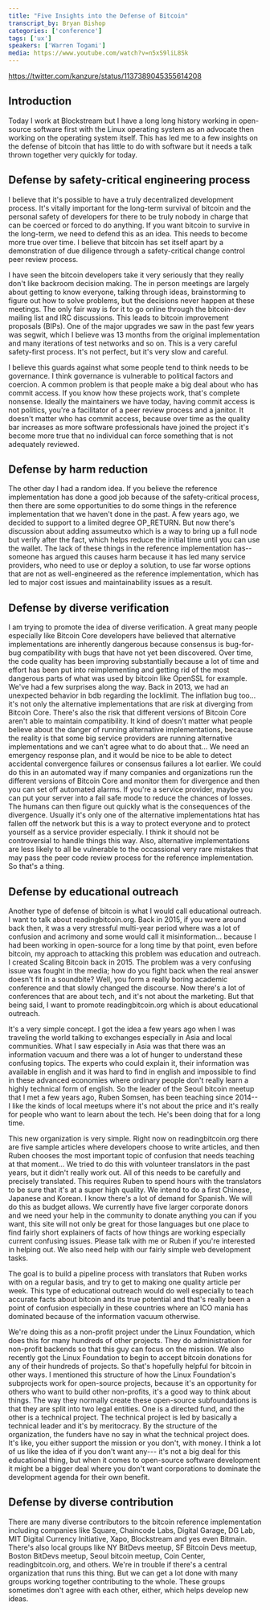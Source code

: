 ```yaml
---
title: "Five Insights into the Defense of Bitcoin"
transcript_by: Bryan Bishop
categories: ['conference']
tags: ['ux']
speakers: ['Warren Togami']
media: https://www.youtube.com/watch?v=n5xS9liL8Sk
---
```

<https://twitter.com/kanzure/status/1137389045355614208>

## Introduction

Today I work at Blockstream but I have a long long history working in open-source software first with the Linux operating system as an advocate then working on the operating system itself. This has led me to a few insights on the defense of bitcoin that has little to do with software but it needs a talk thrown together very quickly for today.

## Defense by safety-critical engineering process

I believe that it's possible to have a truly decentralized development process. It's vitally important for the long-term survival of bitcoin and the personal safety of developers for there to be truly nobody in charge that can be coerced or forced to do anything. If you want bitcoin to survive in the long-term, we need to defend this as an idea. This needs to become more true over time. I believe that bitcoin has set itself apart by a demonstration of due diligence through a safety-critical change control peer review process.

I have seen the bitcoin developers take it very seriously that they really don't like backroom decision making. The in person meetings are largely about getting to know everyone, talking through ideas, brainstorming to figure out how to solve problems, but the decisions never happen at these meetings. The only fair way is for it to go online through the bitcoin-dev mailing list and IRC discussions. This leads to bitcoin improvement proposals (BIPs). One of the major upgrades we saw in the past few years was segwit, which I believe was 13 months from the original implementation and many iterations of test networks and so on. This is a very careful safety-first process. It's not perfect, but it's very slow and careful.

I believe this guards against what some people tend to think needs to be governance. I think governance is vulnerable to political factors and coercion. A common problem is that people make a big deal about who has commit access. If you know how these projects work, that's complete nonsense. Ideally the maintainers we have today, having commit access is not politics, you're a facilitator of a peer review process and a janitor. It doesn't matter who has commit access, because over time as the quality bar increases as more software professionals have joined the project it's become more true that no individual can force something that is not adequately reviewed.

## Defense by harm reduction

The other day I had a random idea. If you believe the reference implementation has done a good job because of the safety-critical process, then there are some opportunities to do some things in the reference implementation that we haven't done in the past. A few years ago, we decided to support to a limited degree OP\_RETURN. But now there's discussion about adding assumeutxo which is a way to bring up a full node but verify after the fact, which helps reduce the initial time until you can use the wallet. The lack of these things in the reference implementation has-- someone has argued this causes harm because it has led many service providers, who need to use or deploy a solution, to use far worse options that are not as well-engineered as the reference implementation, which has led to major cost issues and maintainability issues as a result.

## Defense by diverse verification

I am trying to promote the idea of diverse verification. A great many people especially like Bitcoin Core developers have believed that alternative implementations are inherently dangerous because consensus is bug-for-bug compatibility with bugs that have not yet been discovered. Over time, the code quality has been improving substantially because a lot of time and effort has been put into reimplementing and getting rid of the most dangerous parts of what was used by bitcoin like OpenSSL for example. We've had a few surprises along the way. Back in 2013, we had an unexpected behavior in bdb regarding the locklimit. The inflation bug too... it's not only the alternative implementations that are risk at diverging from Bitcoin Core. There's also the risk that different versions of Bitcoin Core aren't able to maintain compatibility. It kind of doesn't matter what people believe about the danger of running alternative implementations, because the reality is that some big service providers are running alternative implementations and we can't agree what to do about that... We need an emergency response plan, and it would be nice to be able to detect accidental convergence failures or consensus failures a lot earlier. We could do this in an automated way if many companies and organizations run the different versions of Bitcoin Core and monitor them for divergence and then you can set off automated alarms. If you're a service provider, maybe you can put your server into a fail safe mode to reduce the chances of losses. The humans can then figure out quickly what is the consequences of the divergence. Usually it's only one of the alternative implementations htat has fallen off the network but this is a way to protect everyone and to protect yourself as a service provider especially. I think it should not be controversial to handle things this way. Also, alternative implementations are less likely to all be vulnerable to the occassional very rare mistakes that may pass the peer code review process for the reference implementation. So that's a thing.

## Defense by educational outreach

Another type of defense of bitcoin is what I would call educational outreach. I want to talk about readingbitcoin.org. Back in 2015, if you were around back then, it was a very stressful multi-year period where was a lot of confusion and acrimony and some would call it misinformation... because I had been working in open-source for a long time by that point, even before bitcoin, my approach to attacking this problem was education and outreach. I created Scaling Bitcoin back in 2015. The problem was a very confusing issue was fought in the media; how do you fight back when the real answer doesn't fit in a soundbite? Well, you form a really boring academic conference and that slowly changed the discourse. Now there's a lot of conferences that are about tech, and it's not about the marketing. But that being said, I want to promote readingbitcoin.org which is about educational outreach.

It's a very simple concept. I got the idea a few years ago when I was traveling the world talking to exchanges especially in Asia and local communities. What I saw especially in Asia was that there was an information vacuum and there was a lot of hunger to understand these confusing topics. The experts who could explain it, their information was available in english and it was hard to find in english and impossible to find in these advanced economies where ordinary people don't really learn a highly technical form of english. So the leader of the Seoul bitcoin meetup that I met a few years ago, Ruben Somsen, has been teaching since 2014-- I like the kinds of local meetups where it's not about the price and it's really for people who want to learn about the tech. He's been doing that for a long time.

This new organization is very simple. Right now on readingbitcoin.org there are five sample articles where developers choose to write articles, and then Ruben chooses the most important topic of confusion that needs teaching at that moment... We tried to do this with volunteer translators in the past years, but it didn't really work out. All of this needs to be carefully and precisely translated. This requires Ruben to spend hours with the translators to be sure that it's at a super high quality. We intend to do a first Chinese, Japanese and Korean. I know there's a lot of demand for Spanish. We will do this as budget allows. We currently have five larger corporate donors and we need your help in the community to donate anything you can if you want, this site will not only be great for those languages but one place to find fairly short explainers of facts of how things are working especially current confusing issues. Please talk with me or Ruben if you're interested in helping out. We also need help with our fairly simple web development tasks.

The goal is to build a pipeline process with translators that Ruben works with on a regular basis, and try to get to making one quality article per week. This type of educational outreach would do well especially to teach accurate facts about bitcoin and its true potential and that's really been a point of confusion especially in these countries where an ICO mania has dominated because of the information vacuum otherwise.

We're doing this as a non-profit project under the Linux Foundation, which does this for many hundreds of other projects. They do administration for non-profit backends so that this guy can focus on the mission. We also recently got the Linux Foundation to begin to accept bitcoin donations for any of their hundreds of projects. So that's hopefully helpful for bitcoin in other ways. I mentioned this structure of how the Linux Foundation's subprojects work for open-source projects, because it's an opportunity for others who want to build other non-profits, it's a good way to think about things. The way they normally create these open-source subfoundations is that they are split into two legal entities. One is a directed fund, and the other is a technical project. The technical project is led by basically a technical leader and it's by meritocracy. By the structure of the organization, the funders have no say in what the technical project does. It's like, you either support the mission or you don't, with money. I think a lot of us like the idea of if you don't want any--- it's not a big deal for this educational thing, but when it comes to open-source software development it might be a bigger deal where you don't want corporations to dominate the development agenda for their own benefit.

## Defense by diverse contribution

There are many diverse contributors to the bitcoin reference implementation including companies like Square, Chaincode Labs, Digital Garage, DG Lab, MIT Digital Currency Initiative, Xapo, Blockstream and yes even Bitmain. There's also local groups like NY BitDevs meetup, SF Bitcoin Devs meetup, Boston BitDevs meetup, Seoul bitcoin meetup, Coin Center, readingbitcoin.org, and others. We're in trouble if there's a central organization that runs this thing. But we can get a lot done with many groups working together contributing to the whole. These groups sometimes don't agree with each other, either, which helps develop new ideas.
